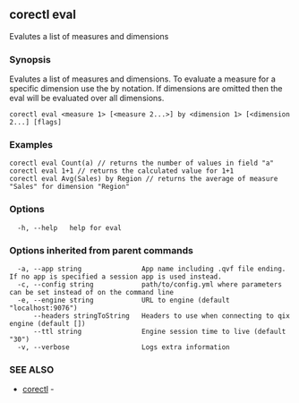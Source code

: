 ## corectl eval

Evalutes a list of measures and dimensions

### Synopsis

Evalutes a list of measures and dimensions. To evaluate a measure for a specific dimension use the <measure> by <dimension> notation. If dimensions are omitted then the eval will be evaluated over all dimensions.

```
corectl eval <measure 1> [<measure 2...>] by <dimension 1> [<dimension 2...] [flags]
```

### Examples

```
corectl eval Count(a) // returns the number of values in field "a"
corectl eval 1+1 // returns the calculated value for 1+1
corectl eval Avg(Sales) by Region // returns the average of measure "Sales" for dimension "Region"
```

### Options

```
  -h, --help   help for eval
```

### Options inherited from parent commands

```
  -a, --app string               App name including .qvf file ending. If no app is specified a session app is used instead.
  -c, --config string            path/to/config.yml where parameters can be set instead of on the command line
  -e, --engine string            URL to engine (default "localhost:9076")
      --headers stringToString   Headers to use when connecting to qix engine (default [])
      --ttl string               Engine session time to live (default "30")
  -v, --verbose                  Logs extra information
```

### SEE ALSO

* [corectl](corectl.md)	 - 

